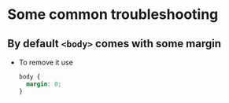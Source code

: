# Some common troubleshooting

## By default `<body>` comes with some margin

- To remove it use

  ```css
  body {
    margin: 0;
  }
  ```
